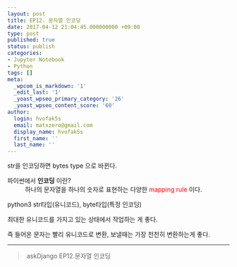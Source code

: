 ```yaml
---
layout: post
title: EP12. 문자열 인코딩
date: 2017-04-12 21:04:45.000000000 +09:00
type: post
published: true
status: publish
categories:
- Jupyter Notebook
- Python
tags: []
meta:
  _wpcom_is_markdown: '1'
  _edit_last: '1'
  _yoast_wpseo_primary_category: '26'
  _yoast_wpseo_content_score: '60'
author:
  login: hvofak5s
  email: matxzero@gmail.com
  display_name: hvofak5s
  first_name: ''
  last_name: ''
---
```

<p>str을 인코딩하면 bytes type 으로 바뀐다.</p>
<dl>
<dt>파이썬에서 <strong>인코딩</strong> 이란?</dt>
<dd>
하나의 문자열을 하나의 숫자로 표현하는 다양한 <font color="red">mapping rule</font> 이다.
</dd>
</dl>
<p>python3 str타입(유니코드), byte타입(특정 인코딩)</p>
<p>최대한 유니코드를 가지고 있는 상태에서 작업하는 게 좋다.</p>
<p>즉 들어온 문자는 빨리 유니코드로 변환, 보낼때는 가장 천천히 변환하는게 좋다.</p>
<hr />
<blockquote><p>
   askDjango EP12.문자열 인코딩
</p></blockquote>
